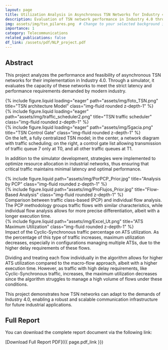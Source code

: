 ```yaml
---
layout: page
title: Utilization Analysis in Asynchronous TSN Networks for Industry 4.0
description: Evaluation of TSN network performance in Industry 4.0 through maximum utilization analysis for delay-sensitive traffic.
img: assets/img/tsn_pilares.png  # Change to your selected background image path
importance: 1
category: Telecommunications
related_publications: false
df_link: /assets/pdf/NLP_project.pdf 
---
```

## Abstract

This project analyzes the performance and feasibility of asynchronous TSN networks for their implementation in Industry 4.0. Through a simulator, it evaluates the capacity of these networks to meet the strict latency and performance requirements demanded by modern industry.

<div class="row">
    <div class="col-sm mt-3 mt-md-0">
        {% include figure.liquid loading="eager" path="assets/img/foto_TSN.png" title="TSN architecture Model" class="img-fluid rounded z-depth-1" %}
    </div>
    <div class="col-sm mt-3 mt-md-0">
        {% include figure.liquid loading="eager" path="assets/img/traffic_scheduler2.png" title="TSN traffic scheduler" class="img-fluid rounded z-depth-1" %}
    </div>
    <div class="col-sm mt-3 mt-md-0">
        {% include figure.liquid loading="eager" path="assets/img/5gacia.png" title="TSN Control Gate" class="img-fluid rounded z-depth-1" %}
    </div>
</div>
<div class="caption">
    On the left, a fully centralized TSN model; in the center, a network diagram with traffic scheduling; on the right, a control gate list allowing transmission of traffic queue 7 only at T0, and all other traffic queues at T1.
</div>

In addition to the simulator development, strategies were implemented to optimize resource allocation in industrial networks, thus ensuring that critical traffic maintains minimal latency and optimal performance.

<div class="row justify-content-sm-center">
    <div class="col-md-6 mt-3 mt-md-0">
        {% include figure.liquid path="assets/img/PorPCP_Prior.jpg" title="Analysis by PCP" class="img-fluid rounded z-depth-1" %}
    </div>
    <div class="col-md-6 mt-3 mt-md-0">
        {% include figure.liquid path="assets/img/ProFlujos_Prior.jpg" title="Flow-Based Analysis" class="img-fluid rounded z-depth-1" %}
    </div>
</div>
<div class="caption">
    Comparison between traffic class-based (PCP) and individual flow analysis. The PCP methodology groups traffic flows with similar characteristics, while individual flow analysis allows for more precise differentiation, albeit with a longer execution time.
</div>

<div class="row justify-content-sm-center">
    <div class="col-sm mt-3 mt-md-0">
        {% include figure.liquid path="assets/img/Excel_Ut.png" title="ATS Maximum Utilization" class="img-fluid rounded z-depth-1" %}
    </div>
</div>
<div class="caption">
    Impact of the Cyclic-Synchronous traffic percentage on ATS utilization. As the percentage of this type of traffic increases, maximum utilization decreases, especially in configurations managing multiple ATSs, due to the higher delay requirements of these flows.
</div>

Dividing and treating each flow individually in the algorithm allows for higher ATS utilization compared to the macro-flow approach, albeit with a higher execution time. However, as traffic with high delay requirements, like Cyclic-Synchronous traffic, increases, the maximum utilization decreases since the algorithm struggles to manage a high volume of flows under these conditions.

This project demonstrates how TSN networks can adapt to the demands of Industry 4.0, enabling a robust and scalable communication infrastructure for future industrial applications.


## Full Report
You can download the complete report document via the following link:

[Download Full Report PDF]({{ page.pdf_link }})
